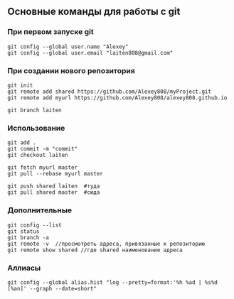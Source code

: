 
## Основные команды для работы с git

### При первом запуске git
```
git config --global user.name "Alexey"
git config --global user.email "laiten808@gmail.com"
```
### При создании нового репозитория
```
git init
git remote add shared https://github.com/Alexey808/myProject.git
git remote add myurl https://github.com/Alexey808/alexey808.github.io

git branch laiten
```
### Использование
```
git add .
git commit -m "commit"
git checkout laiten

git fetch myurl master
git pull --rebase myurl master

git push shared laiten  #туда
git pull shared master  #сюда
```
### Дополнительные
```
git config --list
git status
git branch -a
git remote -v  //просмотреть адреса, привязанные к репозиторию
git remote show shared //где shared наименование адреса
```
### Аллиасы
```
git config --global alias.hist "log --pretty=format:'%h %ad | %s%d [%an]' --graph --date=short"
```


